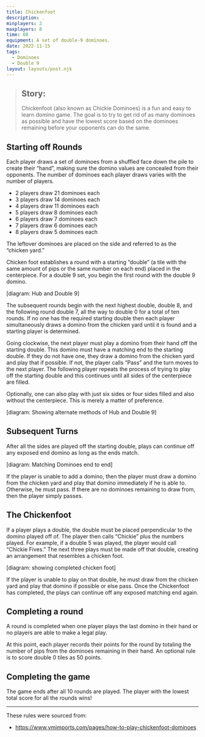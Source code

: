 ```yaml
---
title: Chickenfoot
description: .
minplayers: 2
maxplayers: 8
time: 60
equipment: A set of double-9 dominoes.
date: 2022-11-15
tags:
  - Dominoes
  - Double 9
layout: layouts/post.njk
---
```


> ## Story:
>
> Chickenfoot (also known as Chickie Dominoes) is a fun and easy to learn domino game. The goal is to try to get rid of as many dominoes as possible and have the lowest score based on the dominoes remaining before your opponents can do the same.

## Starting off Rounds

Each player draws a set of dominoes from a shuffled face down the pile to create their “hand”, making sure the domino values are concealed from their opponents. The number of dominoes each player draws varies with the number of players.

* 2 players draw 21 dominoes each
* 3 players draw 14 dominoes each
* 4 players draw 11 dominoes each
* 5 players draw 8 dominoes each
* 6 players draw 7 dominoes each
* 7 players draw 6 dominoes each
* 8 players draw 5 dominoes each

The leftover dominoes are placed on the side and referred to as the “chicken yard.”

Chicken foot establishes a round with a starting “double” (a tile with the same amount of pips or the same number on each end) placed in the centerpiece. For a double 9 set, you begin the first round with the double 9 domino.

[diagram: Hub and Double 9]

The subsequent rounds begin with the next highest double, double 8, and the following round double 7, all the way to double 0 for a total of ten rounds. If no one has the required starting double then each player simultaneously draws a domino from the chicken yard until it is found and a starting player is determined.

Going clockwise, the next player must play a domino from their hand off the starting double. This domino must have a matching end to the starting double. If they do not have one, they draw a domino from the chicken yard and play that if possible. If not, the player calls “Pass” and the turn moves to the next player. The following player repeats the process of trying to play off the starting double and this continues until all sides of the centerpiece are filled.

Optionally, one can also play with just six sides or four sides filled and also without the centerpiece. This is merely a matter of preference.

[diagram: Showing alternate methods of Hub and Double 9]


## Subsequent Turns

After all the sides are played off the starting double, plays can continue off any exposed end domino as long as the ends match.

[diagram: Matching Dominoes end to end]

If the player is unable to add a domino, then the player must draw a domino from the chicken yard and play that domino immediately if he is able to. Otherwise, he must pass. If there are no dominoes remaining to draw from, then the player simply passes.

## The Chickenfoot

If a player plays a double, the double must be placed perpendicular to the domino played off of. The player then calls “Chickie” plus the numbers played. For example, if a double 5 was played, the player would call “Chickie Fives.” The next three plays must be made off that double, creating an arrangement that resembles a chicken foot.

[diagram: showing completed chicken foot]

If the player is unable to play on that double, he must draw from the chicken yard and play that domino if possible or else pass. Once the Chickenfoot has completed, the plays can continue off any exposed matching end again.

## Completing a round

A round is completed when one player plays the last domino in their hand or no players are able to make a legal play.

At this point, each player records their points for the round by totaling the number of pips from the dominoes remaining in their hand. An optional rule is to score double 0 tiles as 50 points.

## Completing the game

The game ends after all 10 rounds are played. The player with the lowest total score for all the rounds wins!

---

These rules were sourced from:

* https://www.ymimports.com/pages/how-to-play-chickenfoot-dominoes
